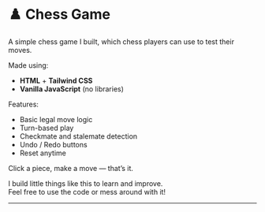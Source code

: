 # ♟️ Chess Game

A simple chess game I built, which chess players can use to test their moves.  

Made using:
- **HTML** + **Tailwind CSS**
- **Vanilla JavaScript** (no libraries)

Features:
- Basic legal move logic
- Turn-based play
- Checkmate and stalemate detection
- Undo / Redo buttons
- Reset anytime

Click a piece, make a move — that’s it.

I build little things like this to learn and improve.  
Feel free to use the code or mess around with it!

---
